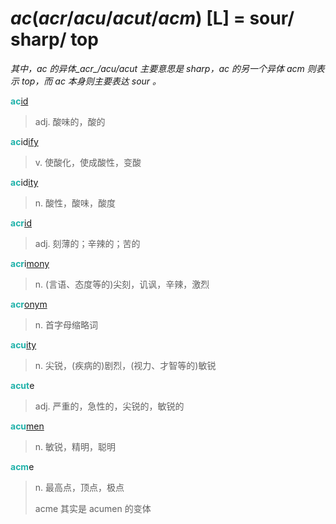 # _ac_(_acr_/_acu_/_acut_/_acm_) [L] = sour/ sharp/ top

*其中，_ac_ 的异体_acr_/_acu_/_acut_ 主要意思是 sharp，_ac_ 的另一个异体 _acm_ 则表示 top，而 _ac_ 本身则主要表达 sour 。*

<b style="color: #20B2AA;">ac</b>[id](-id.md)
> adj. 酸味的，酸的

<b style="color: #20B2AA;">ac</b>id[ify](-fy.md)
> v. 使酸化，使成酸性，变酸

<b style="color: #20B2AA;">ac</b>id[ity](-ity.md)
> n. 酸性，酸味，酸度

<b style="color: #20B2AA;">acr</b>[id](-id.md)
> adj. 刻薄的；辛辣的；苦的

<b style="color: #20B2AA;">acr</b>i[mony](-mony.md)
> n. (言语、态度等的)尖刻，讥讽，辛辣，激烈

<b style="color: #20B2AA;">acr</b>[onym](_onym_.md)
> n. 首字母缩略词

<b style="color: #20B2AA;">acu</b>[ity](-ity.md)
> n. 尖锐，(疾病的)剧烈，(视力、才智等的)敏锐

<b style="color: #20B2AA;">acut</b>e
> adj. 严重的，急性的，尖锐的，敏锐的

<b style="color: #20B2AA;">acu</b>[men](-ment.md)
> n. 敏锐，精明，聪明

<b style="color: #20B2AA;">acm</b>e
> n. 最高点，顶点，极点
>
> acme 其实是 acumen 的变体